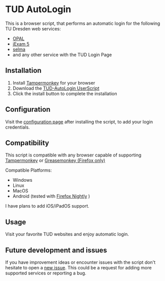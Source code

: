 # TUD AutoLogin

This is a browser script, that performs an automatic login for the following TU Dresden web services:
- [OPAL](https://bildungsportal.sachsen.de/opal)
- [jExam 5](https://jexam.inf.tu-dresden.de/)
- [selma](https://selma.tu-dresden.de)
- and any other service with the TUD Login Page

## Installation
1. Install [Tampermonkey](https://www.tampermonkey.net) for your browser
2. Download the [TUD-AutoLogin UserScript](https://raw.githubusercontent.com/spyfly/TUD-AutoLogin/master/script.user.js)
3. Click the install button to complete the installation

## Configuration
Visit the [configuration page](https://tud-autologin.spyfly.xyz/configuration) after installing the script, to add your login credentials.

## Compatibility
This script is compatible with any browser capable of supporting [Tampermonkey](https://www.tampermonkey.net) or [Greasemonkey (Firefox only)](https://addons.mozilla.org/de/firefox/addon/greasemonkey/)

Compatible Platforms:
- Windows
- Linux
- MacOS
- Android (tested with [Firefox Nightly](https://blog.mozilla.org/addons/2020/09/29/expanded-extension-support-in-firefox-for-android-nightly/)
)

I have plans to add iOS/iPadOS support.

## Usage
Visit your favorite TUD websites and enjoy automatic login.

## Future development and issues
If you have improvement ideas or encounter issues with the script don't hesitate to open a [new issue](https://github.com/spyfly/TUD-AutoLogin/issues). This could be a request for adding more supported services or reporting a bug.